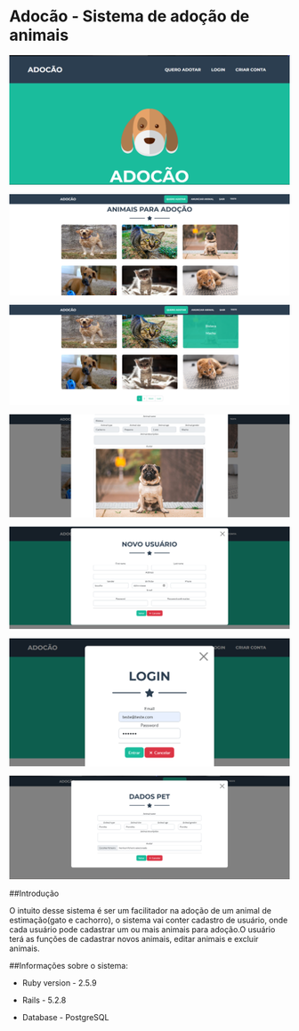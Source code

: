 # Adocão - Sistema de adoção de animais


<p>
  <img src="app/assets/images/portfolio/home.png">
</p>

<p>
  <img src="app/assets/images/portfolio/animals.png">
</p>

<p>
  <img src="app/assets/images/portfolio/hover_animal.png">
</p>

<p>
  <img src="app/assets/images/portfolio/show_animal.png">
</p>

<p>
  <img src="app/assets/images/portfolio/new_user.png">
</p>

<p>
  <img src="app/assets/images/portfolio/login.png">
</p>

<p>
  <img src="app/assets/images/portfolio/new_animal.png">
</p>

##Introdução 

  O intuito desse sistema é ser um facilitador na adoção de um animal de estimação(gato e cachorro), o sistema
vai conter cadastro de usuário, onde cada usuário pode cadastrar um ou mais animais para adoção.O usuário terá 
as funções de cadastrar novos animais, editar animais e excluir animais.


##Informações sobre o sistema:

* Ruby version - 2.5.9

* Rails - 5.2.8

* Database - PostgreSQL
